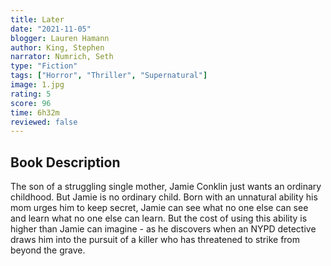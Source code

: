 ```yaml
---
title: Later
date: "2021-11-05"
blogger: Lauren Hamann
author: King, Stephen
narrator: Numrich, Seth
type: "Fiction"
tags: ["Horror", "Thriller", "Supernatural"]
image: 1.jpg
rating: 5
score: 96
time: 6h32m
reviewed: false
---
```


## Book Description

The son of a struggling single mother, Jamie Conklin just wants an ordinary childhood. But Jamie is no ordinary child. Born with an unnatural ability his mom urges him to keep secret, Jamie can see what no one else can see and learn what no one else can learn. But the cost of using this ability is higher than Jamie can imagine - as he discovers when an NYPD detective draws him into the pursuit of a killer who has threatened to strike from beyond the grave.
